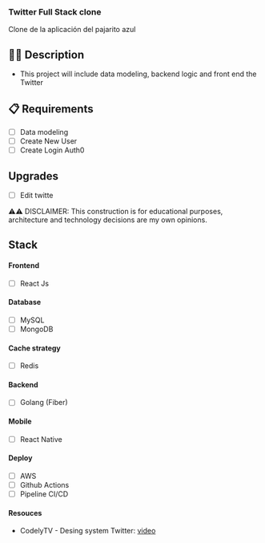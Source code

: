 ### Twitter Full Stack clone
Clone de la aplicación del pajarito azul 

## ✍🏻 Description
  - This project will include data modeling, backend logic and front end the Twitter

## 📋 Requirements
  - [ ] Data modeling
  - [ ] Create New User 
  - [ ] Create Login Auth0

## Upgrades
  - [ ] Edit twitte

⚠️⚠️ DISCLAIMER: This construction is for educational purposes, architecture and technology decisions are my own opinions.

## Stack 
#### Frontend 
  - [ ] React Js 
#### Database
  - [ ] MySQL 
  - [ ] MongoDB  
#### Cache strategy
  - [ ] Redis  
#### Backend 
  - [ ] Golang (Fiber) 
#### Mobile 
  - [ ] React Native
#### Deploy 
  - [ ] AWS
  - [ ] Github Actions 
  - [ ] Pipeline CI/CD
#### Resouces 
  - CodelyTV - Desing system Twitter: [video](https://www.youtube.com/watch?v=6o0usvW5bqY)

